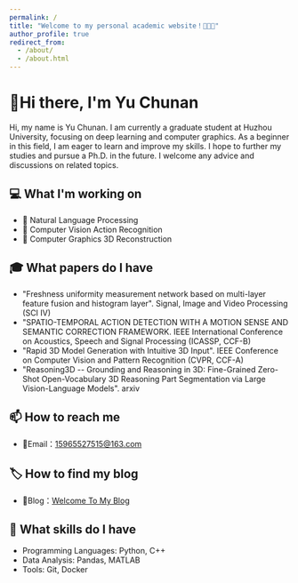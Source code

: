 ```yaml
---
permalink: /
title: "Welcome to my personal academic website！🚀🚀🚀"
author_profile: true
redirect_from: 
  - /about/
  - /about.html
---
```


# 👋Hi there, I'm Yu Chunan

Hi, my name is Yu Chunan. I am currently a graduate student at Huzhou University, focusing on deep learning and computer graphics. As a beginner in this field, I am eager to learn and improve my skills. I hope to further my studies and pursue a Ph.D. in the future. I welcome any advice and discussions on related topics.

## 💻 What I'm working on

- 📃 Natural Language Processing
- 🎥 Computer Vision Action Recognition
- 🗼 Computer Graphics 3D Reconstruction

## 🎓 What papers do I have

- "Freshness uniformity measurement network based on multi-layer feature fusion and histogram layer". Signal, Image and Video Processing (SCI Ⅳ)
- "SPATIO-TEMPORAL ACTION DETECTION WITH A MOTION SENSE AND SEMANTIC CORRECTION FRAMEWORK. IEEE International Conference on Acoustics, Speech and Signal Processing (ICASSP, CCF-B)
- "Rapid 3D Model Generation with Intuitive 3D Input". IEEE Conference on Computer Vision and Pattern Recognition (CVPR, CCF-A)
- "Reasoning3D -- Grounding and Reasoning in 3D: Fine-Grained Zero-Shot Open-Vocabulary 3D Reasoning Part Segmentation via Large Vision-Language Models". arxiv

## 📫 How to reach me

- 📮Email：15965527515@163.com

## 🏷️ How to find my blog

- 📓Blog：[Welcome To My Blog](https://blog.csdn.net/programmer_A?type=blog)
  
## 💼 What skills do I have

- Programming Languages: Python, C++
- Data Analysis: Pandas, MATLAB
- Tools: Git, Docker


